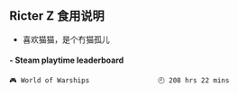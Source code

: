 ## Ricter Z 食用说明
- 喜欢猫猫，是个冇猫孤儿

<!-- steam-box start -->
#### - Steam playtime leaderboard
```text
🎮 World of Warships                 🕘 208 hrs 22 mins
```
<!-- Powered by https://github.com/YouEclipse/steam-box . -->
<!-- steam-box end -->

